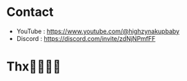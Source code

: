 # Contact
- YouTube : https://www.youtube.com/@highzynakupbaby
- Discord : https://discord.com/invite/zdNjNPmfFF

# Thx🙏🏻🧣🐺
